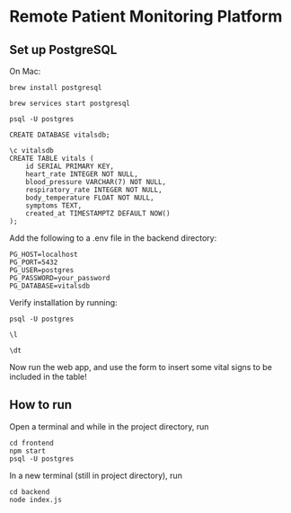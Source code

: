 # Remote Patient Monitoring Platform

## Set up PostgreSQL
On Mac:
```
brew install postgresql
```
```
brew services start postgresql
```
```
psql -U postgres
```
```
CREATE DATABASE vitalsdb;
```
```
\c vitalsdb
CREATE TABLE vitals (
    id SERIAL PRIMARY KEY,
    heart_rate INTEGER NOT NULL,
    blood_pressure VARCHAR(7) NOT NULL,
    respiratory_rate INTEGER NOT NULL,
    body_temperature FLOAT NOT NULL,
    symptoms TEXT,
    created_at TIMESTAMPTZ DEFAULT NOW()
);
```

Add the following to a .env file in the backend directory:

```
PG_HOST=localhost
PG_PORT=5432
PG_USER=postgres
PG_PASSWORD=your_password
PG_DATABASE=vitalsdb
```
Verify installation by running:
```
psql -U postgres
```
```
\l
```
```
\dt 
```
Now run the web app, and use the form to insert some vital signs to be included in the table!


## How to run

Open a terminal and while in the project directory, run
```
cd frontend
npm start
psql -U postgres
```

In a new terminal (still in project directory), run 
```
cd backend
node index.js
```

